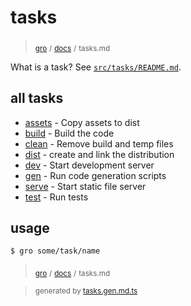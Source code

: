# tasks

> <sub>[gro](/../..)</sub> <sub>/</sub>
> <sub>[docs](./)</sub> <sub>/</sub>
> <sub>tasks.md</sub>

What is a task? See [`src/tasks/README.md`](../task).

## all tasks

- [assets](../assets.task.ts) - Copy assets to dist
- [build](../build.task.ts) - Build the code
- [clean](../clean.task.ts) - Remove build and temp files
- [dist](../dist.task.ts) - create and link the distribution
- [dev](../dev.task.ts) - Start development server
- [gen](../gen.task.ts) - Run code generation scripts
- [serve](../serve.task.ts) - Start static file server
- [test](../test.task.ts) - Run tests

## usage

```bash
$ gro some/task/name
```

> <sub>[gro](/../..)</sub> <sub>/</sub>
> <sub>[docs](./)</sub> <sub>/</sub>
> <sub>tasks.md</sub>

> <sub>generated by [tasks.gen.md.ts](tasks.gen.md.ts)</sub>
